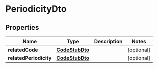 # PeriodicityDto

## Properties
Name | Type | Description | Notes
------------ | ------------- | ------------- | -------------
**relatedCode** | [**CodeStubDto**](CodeStubDto.md) |  |  [optional]
**relatedPeriodicity** | [**CodeStubDto**](CodeStubDto.md) |  |  [optional]
